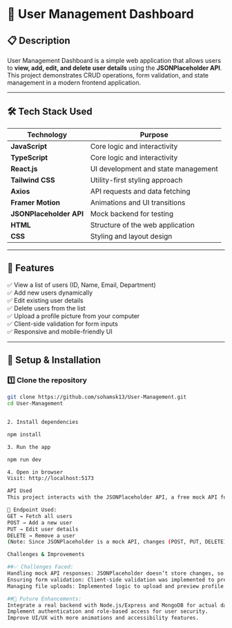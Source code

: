 # 📌 User Management Dashboard

## 📋 Description
User Management Dashboard is a simple web application that allows users to **view, add, edit, and delete user details** using the **JSONPlaceholder API**. This project demonstrates CRUD operations, form validation, and state management in a modern frontend application.

---

## 🛠️ Tech Stack Used

| Technology  | Purpose |
|-------------|---------|
| **JavaScript** | Core logic and interactivity |
| **TypeScript** | Core logic and interactivity |
| **React.js** | UI development and state management |
| **Tailwind CSS** | Utility-first styling approach |
| **Axios** | API requests and data fetching |
| **Framer Motion** | Animations and UI transitions |
| **JSONPlaceholder API** | Mock backend for testing |
| **HTML**    | Structure of the web application |
| **CSS**     | Styling and layout design |

---

## 🚀 Features

✅ View a list of users (ID, Name, Email, Department)  
✅ Add new users dynamically  
✅ Edit existing user details  
✅ Delete users from the list  
✅ Upload a profile picture from your computer  
✅ Client-side validation for form inputs  
✅ Responsive and mobile-friendly UI  

---

## 📌 Setup & Installation

### 1️⃣ Clone the repository  
```bash
git clone https://github.com/sohamsk13/User-Management.git
cd User-Management


2. Install dependencies

npm install

3. Run the app

npm run dev

4. Open in browser
Visit: http://localhost:5173

API Used
This project interacts with the JSONPlaceholder API, a free mock API for testing.

📌 Endpoint Used:
GET → Fetch all users
POST → Add a new user
PUT → Edit user details
DELETE → Remove a user
(Note: Since JSONPlaceholder is a mock API, changes (POST, PUT, DELETE) are not persisted.)

Challenges & Improvements

##✅ Challenges Faced:
Handling mock API responses: JSONPlaceholder doesn’t store changes, so state management was crucial for a smooth user experience.
Ensuring form validation: Client-side validation was implemented to prevent incorrect user inputs.
Managing file uploads: Implemented logic to upload and preview profile pictures for a more personalized experience.

##🚀 Future Enhancements:
Integrate a real backend with Node.js/Express and MongoDB for actual data storage.
Implement authentication and role-based access for user security.
Improve UI/UX with more animations and accessibility features.
